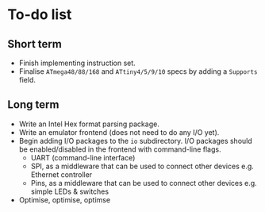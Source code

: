 To-do list
==========

## Short term

* Finish implementing instruction set.
* Finalise `ATmega48/88/168` and `ATtiny4/5/9/10` specs by adding a `Supports` field.

## Long term

* Write an Intel Hex format parsing package.
* Write an emulator frontend (does not need to do any I/O yet).
* Begin adding I/O packages to the `io` subdirectory. I/O packages should be enabled/disabled in the frontend with command-line flags.
    * UART (command-line interface)
    * SPI, as a middleware that can be used to connect other devices e.g. Ethernet controller
    * Pins, as a middleware that can be used to connect other devices e.g. simple LEDs & switches
* Optimise, optimise, optimse
